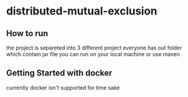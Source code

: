 # distributed-mutual-exclusion

## How to run
the project is separeted into 3 different project
everyone has out folder which contain jar file you can run on your local machine or use maven

## Getting Started with docker
currently docker isn't supported for time sake